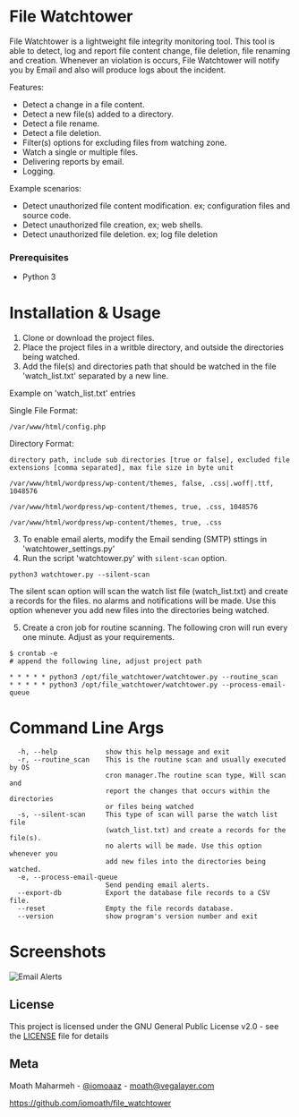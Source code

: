 # File Watchtower

File Watchtower is a lightweight file integrity monitoring tool. This tool is able to detect, log and report file content change, file deletion, file renaming and creation. Whenever an violation is occurs, File Watchtower will notify you by Email and also will produce logs about the incident.

Features:
* Detect a change in a file content.
* Detect a new file(s) added to a directory.
* Detect a file rename.
* Detect a file deletion.
* Filter(s) options for excluding files from watching zone.
* Watch a single or multiple files.
* Delivering reports by email.
* Logging.


Example scenarios:
* Detect unauthorized file content modification. ex; configuration files and source code.
* Detect unauthorized file creation, ex; web shells.
* Detect unauthorized file deletion. ex; log file deletion

### Prerequisites
* Python 3

# Installation & Usage
1. Clone or download the project files.
2. Place the project files in a writble directory, and outside the directories being watched.
3. Add the file(s) and directories path that should be watched in the file 'watch_list.txt' separated by a new line.

Example on 'watch_list.txt' entries

Single File Format:
```
/var/www/html/config.php
```

Directory Format:

```directory path, include sub directories [true or false], excluded file extensions [comma separated], max file size in byte unit```

```
/var/www/html/wordpress/wp-content/themes, false, .css|.woff|.ttf, 1048576

/var/www/html/wordpress/wp-content/themes, true, .css, 1048576

/var/www/html/wordpress/wp-content/themes, true, .css
```


3. To enable email alerts, modify the Email sending (SMTP) sttings in 'watchtower_settings.py'
4. Run the script 'watchtower.py' with ```silent-scan``` option.

```
python3 watchtower.py --silent-scan
```
The silent scan option will scan the watch list file (watch_list.txt) and create a records for the files. no alarms and notifications will be made. Use this option whenever you add new files into the directories being watched.

5. Create a cron job for routine scanning. The following cron will run every one minute. Adjust as your requirements.

```
$ crontab -e
# append the following line, adjust project path

* * * * * python3 /opt/file_watchtower/watchtower.py --routine_scan
* * * * * python3 /opt/file_watchtower/watchtower.py --process-email-queue
```


# Command Line Args

```
  -h, --help            show this help message and exit
  -r, --routine_scan    This is the routine scan and usually executed by OS
                        cron manager.The routine scan type, Will scan and
                        report the changes that occurs within the directories
                        or files being watched
  -s, --silent-scan     This type of scan will parse the watch list file
                        (watch_list.txt) and create a records for the file(s).
                        no alerts will be made. Use this option whenever you
                        add new files into the directories being watched.
  -e, --process-email-queue
                        Send pending email alerts.
  --export-db           Export the database file records to a CSV file.
  --reset               Empty the file records database.
  --version             show program's version number and exit
```

# Screenshots
![Email Alerts](File_WathTower_Alerts.png?raw=true "Email Alerts")



## License

This project is licensed under the GNU General Public License v2.0 - see the [LICENSE](LICENSE) file for details


## Meta
Moath Maharmeh - [@iomoaaz](https://twitter.com/iomoaaz) - moath@vegalayer.com

https://github.com/iomoath/file_watchtower
